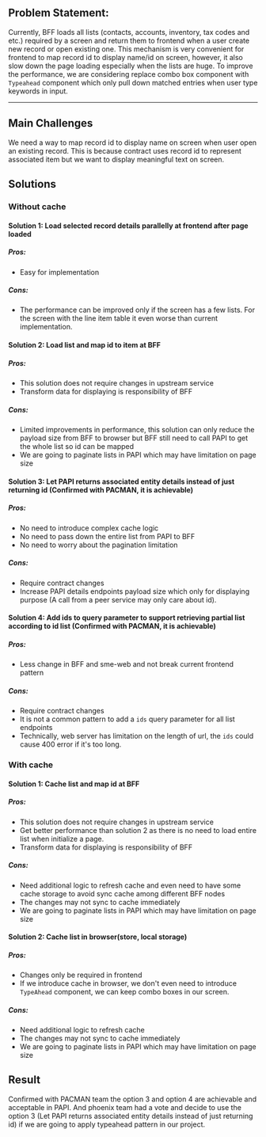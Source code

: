 ## Problem Statement: 

Currently, BFF loads all lists (contacts, accounts, inventory, tax codes and etc.) required by a screen and return them to
frontend when a user create new record or open existing one. This mechanism is very convenient for frontend to 
map record id to display name/id on screen, however, it also slow down the page loading especially when the lists
are huge. To improve the performance, we are considering replace combo box component with `Typeahead` component 
which only pull down matched entries when user type keywords in input.

--- 

## Main Challenges

We need a way to map record id to display name on screen when user open an existing record. This is because contract uses 
record id to represent associated item but we want to display meaningful text on screen. 

## Solutions  
  
### Without cache

#### Solution 1: Load selected record details parallelly at frontend after page loaded

##### Pros:

  - Easy for implementation

##### Cons:

  - The performance can be improved only if the screen has a few lists. For the screen with the line item table it even worse than
  current implementation.

#### Solution 2: Load list and map id to item at BFF   

##### Pros:

- This solution does not require changes in upstream service
- Transform data for displaying is responsibility of BFF

##### Cons:

- Limited improvements in performance, this solution can only reduce the payload size from BFF to browser but
  BFF still need to call PAPI to get the whole list so id can be mapped
- We are going to paginate lists in PAPI which may have limitation on page size   

#### Solution 3: Let PAPI returns associated entity details instead of just returning id (Confirmed with PACMAN, it is achievable)

  ##### Pros:

  - No need to introduce complex cache logic
  - No need to pass down the entire list from PAPI to BFF
  - No need to worry about the pagination limitation
  ##### Cons:

  - Require contract changes
  - Increase PAPI details endpoints payload size which only for displaying purpose (A call from a peer service may only care about id).

#### Solution 4: Add ids to query parameter to support retrieving partial list according to id list (Confirmed with PACMAN, it is achievable)

  ##### Pros:

  - Less change in BFF and sme-web and not break current frontend pattern

  ##### Cons:

  - Require contract changes
  - It is not a common pattern to add a `ids` query parameter for all list endpoints
  - Technically, web server has limitation on the length of url, the `ids` could cause 400 error if it's too long. 

### With cache

#### Solution 1: Cache list and map id at BFF

##### Pros:

- This solution does not require changes in upstream service
- Get better performance than solution 2 as there is no need to load entire list when initialize a page.
- Transform data for displaying is responsibility of BFF

##### Cons:

- Need additional logic to refresh cache and even need to have some cache storage to avoid sync cache among 
  different BFF nodes
- The changes may not sync to cache immediately
- We are going to paginate lists in PAPI which may have limitation on page size  

  
#### Solution 2: Cache list in browser(store, local storage)

##### Pros:

- Changes only be required in frontend
- If we introduce cache in browser, we don't even need to introduce `TypeAhead` component, 
  we can keep combo boxes in our screen.

##### Cons:

- Need additional logic to refresh cache
- The changes may not sync to cache immediately    
- We are going to paginate lists in PAPI which may have limitation on page size 

## Result
Confirmed with PACMAN team the option 3 and option 4 are achievable and acceptable in PAPI. And phoenix team had
a vote and decide to use the option 3 (Let PAPI returns associated entity details instead of just returning id) if
we are going to apply typeahead pattern in our project.

